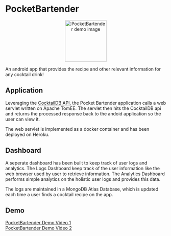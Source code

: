 # PocketBartender
<p align="center">
<img width="130" alt="PocketBartender demo image" src="https://user-images.githubusercontent.com/5216467/147710259-9e4031ec-79f1-4631-8678-1fbe4abe463b.png"> </p>
An android app that provides the recipe and other relevant information for any cocktail drink!

## Application

Leveraging the [CocktailDB API](https://www.thecocktaildb.com/api.php), the Pocket Bartender application calls a web servlet written on Apache TomEE. The servlet then hits the CocktailDB api and returns the processed response back to the andoid application so the user can view it.

The web servlet is implemented as a docker container and has been deployed on Heroku.

## Dashboard

A seperate dashboard has been built to keep track of user logs and analytics. The Logs Dashboard keep track of the user information like the web browser used by user to retrieve information. The Analytics Dashboard performs simple analytics on the holistic user logs and provides this data.

The logs are maintained in a MongoDB Atlas Database, which is updated each time a user finds a cocktail recipe on the app. 

## Demo

[PocketBartender Demo Video 1](https://www.youtube.com/watch?v=E-n0fOiNluU) <br />
[PocketBartender Demo Video 2](https://www.youtube.com/watch?v=5jQaZ7yFnx)

